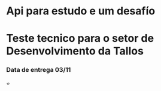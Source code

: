 # Api para estudo e um desafío
# Teste tecnico para o setor de Desenvolvimento da Tallos

### Data de entrega 03/11

⭐